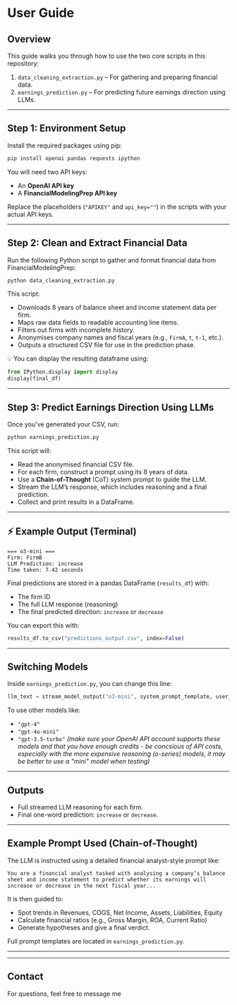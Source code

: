 # User Guide

## Overview

This guide walks you through how to use the two core scripts in this repository:

1. `data_cleaning_extraction.py` – For gathering and preparing financial data.
2. `earnings_prediction.py` – For predicting future earnings direction using LLMs.

---

## Step 1: Environment Setup

Install the required packages using pip:

```bash
pip install openai pandas requests ipython
```

You will need two API keys:
- An **OpenAI API key**
- A **FinancialModelingPrep API key**

Replace the placeholders (`"APIKEY"` and `api_key=""`) in the scripts with your actual API keys.

---

## Step 2: Clean and Extract Financial Data

Run the following Python script to gather and format financial data from FinancialModelingPrep:

```bash
python data_cleaning_extraction.py
```

This script:
- Downloads 8 years of balance sheet and income statement data per firm.
- Maps raw data fields to readable accounting line items.
- Filters out firms with incomplete history.
- Anonymises company names and fiscal years (e.g., `FirmA`, `t`, `t-1`, etc.).
- Outputs a structured CSV file for use in the prediction phase.

💡 You can display the resulting dataframe using:

```python
from IPython.display import display
display(final_df)
```

---

## Step 3: Predict Earnings Direction Using LLMs

Once you’ve generated your CSV, run:

```bash
python earnings_prediction.py
```

This script will:
- Read the anonymised financial CSV file.
- For each firm, construct a prompt using its 8 years of data.
- Use a **Chain-of-Thought** (CoT) system prompt to guide the LLM.
- Stream the LLM’s response, which includes reasoning and a final prediction.
- Collect and print results in a DataFrame.

---

## ⚡ Example Output (Terminal)

```
=== o3-mini ===
Firm: FirmB
LLM Prediction: increase
Time taken: 7.42 seconds
```

Final predictions are stored in a pandas DataFrame (`results_df`) with:
- The firm ID
- The full LLM response (reasoning)
- The final predicted direction: `increase` or `decrease`

You can export this with:

```python
results_df.to_csv("predictions_output.csv", index=False)
```

---

## Switching Models

Inside `earnings_prediction.py`, you can change this line:

```python
llm_text = stream_model_output("o3-mini", system_prompt_template, user_prompt)
```

To use other models like:

- `"gpt-4"`
- `"gpt-4o-mini"`
- `"gpt-3.5-turbo"`
*(make sure your OpenAI API account supports these models and that you have enough credits - be concsious of API costs, especially with the more expensive reasoning (o-series) models, it may be better to use a "mini" model when testing)*

---

## Outputs

- Full streamed LLM reasoning for each firm.
- Final one-word prediction: `increase` or `decrease`.

---

## Example Prompt Used (Chain-of-Thought)

The LLM is instructed using a detailed financial analyst-style prompt like:

```
You are a financial analyst tasked with analysing a company’s balance sheet and income statement to predict whether its earnings will increase or decrease in the next fiscal year...
```

It is then guided to:
- Spot trends in Revenues, COGS, Net Income, Assets, Liabilities, Equity
- Calculate financial ratios (e.g., Gross Margin, ROA, Current Ratio)
- Generate hypotheses and give a final verdict.

Full prompt templates are located in `earnings_prediction.py`.

---

---

## Contact

For questions, feel free to message me
